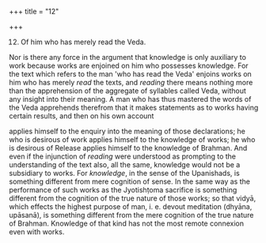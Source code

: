 +++
title = "12"

+++


12. Of him who has merely read the Veda.

Nor is there any force in the argument that knowledge is only auxiliary to work because works are enjoined on him who possesses knowledge. For the text which refers to the man 'who has read the Veda' enjoins works on him who has merely _read_ the texts, and _reading_ there means nothing more than the apprehension of the aggregate of syllables called Veda, without any insight into their meaning. A man who has thus mastered the words of the Veda apprehends therefrom that it makes statements as to works having certain results, and then on his own account

applies himself to the enquiry into the meaning of those declarations; he who is desirous of work applies himself to the knowledge of works; he who is desirous of Release applies himself to the knowledge of Brahman. And even if the injunction of _reading_ were understood as prompting to the understanding of the text also, all the same, knowledge would not be a subsidiary to works. For _knowledge_, in the sense of the Upanishads, is something different from mere cognition of sense. In the same way as the performance of such works as the Jyotishṭoma sacrifice is something different from the cognition of the true nature of those works; so that vidyā, which effects the highest purpose of man, i. e. devout meditation (dhyāna, upāsanā), is something different from the mere cognition of the true nature of Brahman. Knowledge of that kind has not the most remote connexion even with works.

